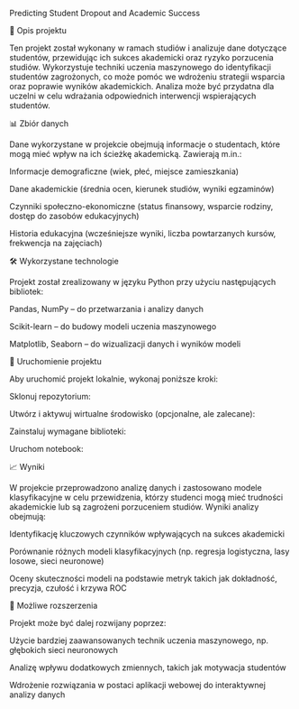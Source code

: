 Predicting Student Dropout and Academic Success

📌 Opis projektu

Ten projekt został wykonany w ramach studiów i analizuje dane dotyczące studentów, przewidując ich sukces akademicki 
oraz ryzyko porzucenia studiów. Wykorzystuje techniki uczenia maszynowego do identyfikacji studentów zagrożonych,
co może pomóc we wdrożeniu strategii wsparcia oraz poprawie wyników akademickich. Analiza może być przydatna dla
 uczelni w celu wdrażania odpowiednich interwencji wspierających studentów.

📊 Zbiór danych

Dane wykorzystane w projekcie obejmują informacje o studentach, które mogą mieć wpływ na ich ścieżkę akademicką. Zawierają m.in.:

Informacje demograficzne (wiek, płeć, miejsce zamieszkania)

Dane akademickie (średnia ocen, kierunek studiów, wyniki egzaminów)

Czynniki społeczno-ekonomiczne (status finansowy, wsparcie rodziny, dostęp do zasobów edukacyjnych)

Historia edukacyjna (wcześniejsze wyniki, liczba powtarzanych kursów, frekwencja na zajęciach)

🛠 Wykorzystane technologie

Projekt został zrealizowany w języku Python przy użyciu następujących bibliotek:

Pandas, NumPy – do przetwarzania i analizy danych

Scikit-learn – do budowy modeli uczenia maszynowego

Matplotlib, Seaborn – do wizualizacji danych i wyników modeli

🚀 Uruchomienie projektu

Aby uruchomić projekt lokalnie, wykonaj poniższe kroki:

Sklonuj repozytorium:

Utwórz i aktywuj wirtualne środowisko (opcjonalne, ale zalecane):

Zainstaluj wymagane biblioteki:

Uruchom notebook:

📈 Wyniki

W projekcie przeprowadzono analizę danych i zastosowano modele klasyfikacyjne w celu przewidzenia,
którzy studenci mogą mieć trudności akademickie lub są zagrożeni porzuceniem studiów. Wyniki analizy obejmują:

Identyfikację kluczowych czynników wpływających na sukces akademicki

Porównanie różnych modeli klasyfikacyjnych (np. regresja logistyczna, lasy losowe, sieci neuronowe)

Oceny skuteczności modeli na podstawie metryk takich jak dokładność, precyzja, czułość i krzywa ROC

📢 Możliwe rozszerzenia

Projekt może być dalej rozwijany poprzez:

Użycie bardziej zaawansowanych technik uczenia maszynowego, np. głębokich sieci neuronowych

Analizę wpływu dodatkowych zmiennych, takich jak motywacja studentów

Wdrożenie rozwiązania w postaci aplikacji webowej do interaktywnej analizy danych